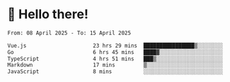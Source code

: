 # 👋 Hello there!

<!--START_SECTION:waka-->

```txt
From: 08 April 2025 - To: 15 April 2025

Vue.js                     23 hrs 29 mins  ████████████████▒░░░░░░░░   65.41 %
Go                         6 hrs 45 mins   ████▓░░░░░░░░░░░░░░░░░░░░   18.81 %
TypeScript                 4 hrs 51 mins   ███▒░░░░░░░░░░░░░░░░░░░░░   13.51 %
Markdown                   17 mins         ▒░░░░░░░░░░░░░░░░░░░░░░░░   00.82 %
JavaScript                 8 mins          ░░░░░░░░░░░░░░░░░░░░░░░░░   00.38 %
```

<!--END_SECTION:waka-->
